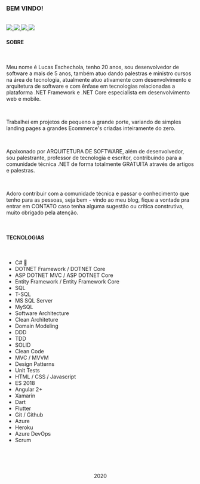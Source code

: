 ### BEM VINDO!

<br>

<a href="https://www.linkedin.com/in/lucas-eschechola-769179166/">
  <span>
    <img src="https://img.shields.io/badge/linkedin-%230077B5.svg?&style=for-the-badge&logo=linkedin&logoColor=white" />
  </span>
</a>

<a href="https://medium.com/@lucas.eschechola">
  <span>
    <img src="https://img.shields.io/badge/medium-%2312100E.svg?&style=for-the-badge&logo=medium&logoColor=white" />
  </span>
</a>

<a href="https://eschechola.com.br">
  <span>
    <img src="https://img.shields.io/badge/blogger-%23FF5722.svg?&style=for-the-badge&logo=blogger&logoColor=white" />
  </span>
</a>

<a href="https://www.instagram.com/eschechola.dev/">
  <span>
    <img src="https://img.shields.io/badge/instagram-%23E4405F.svg?&style=for-the-badge&logo=instagram&logoColor=white" />
  </span>
</a>

<br>

<h4><strong>SOBRE</strong></h4>

<br>

<p>Meu nome é Lucas Eschechola, tenho 20 anos, sou desenvolvedor de software a mais de 5 anos, também atuo dando palestras e ministro cursos na área de tecnologia, atualmente atuo ativamente com desenvolvimento e arquitetura de software e com ênfase em tecnologias relacionadas a plataforma .NET Framework e .NET Core especialista em desenvolvimento web e mobile.</p>

<br>

<p>Trabalhei em projetos de pequeno a grande porte, variando de simples landing pages a grandes Ecommerce's criadas inteiramente do zero.</p>

<br>

<p>Apaixonado por ARQUITETURA DE SOFTWARE, além de desenvolvedor, sou palestrante, professor de tecnologia e escritor, contribuindo para a comunidade técnica .NET de forma totalmente GRATUITA através de artigos e palestras.</p>

<br>

<p>Adoro contribuir com a comunidade técnica e passar o conhecimento que tenho para as pessoas, seja bem - vindo ao meu blog, fique a vontade pra entrar em CONTATO caso tenha alguma sugestão ou crítica construtiva, muito obrigado pela atenção. </p>

<br>

<h4><strong>TECNOLOGIAS</strong></h4>

<br>

<ul>
  <li>C# 🖤</li>
  <li>DOTNET Framework / DOTNET Core</li>
  <li>ASP DOTNET MVC / ASP DOTNET Core</li>
  <li>Entity Framework / Entity Framework Core</li>
  <li>SQL</li>
  <li>T-SQL</li>
  <li>MS SQL Server</li>
  <li>MySQL</li>
  <li>Software Architecture</li>
  <li>Clean Architeture</li>
  <li>Domain Modeling </li>
  <li>DDD</li>
  <li>TDD</li>
  <li>SOLID</li>
  <li>Clean Code</li>
  <li>MVC / MVVM</li>
  <li>Design Patterns</li>
  <li>Unit Tests</li>
  <li>HTML / CSS / Javascript</li>
  <li>ES 2018</li>
  <li>Angular 2+</li>
  <li>Xamarin</li>
  <li>Dart</li>
  <li>Flutter</li>
  <li>Git / Github</li>
  <li>Azure</li>
  <li>Heroku</li>
  <li>Azure DevOps</li>
  <li>Scrum</li>
</ul>

<br><br>
<br>

<p align="center">2020</p>

<br>
